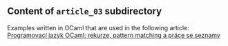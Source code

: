 ## Content of `article_03` subdirectory

Examples written in OCaml that are used in the following article:
[Programovací jazyk OCaml: rekurze, pattern matching a práce se seznamy](https://www.root.cz/clanky/programovaci-jazyk-ocaml-rekurze-pattern-matching-a-prace-se-seznamy/)
